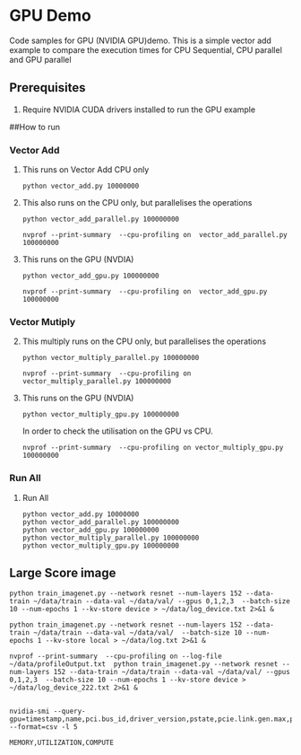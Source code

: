 # GPU Demo
Code samples for GPU (NVIDIA GPU)demo. 
This is a simple vector add example to compare the execution times for CPU Sequential, CPU parallel and GPU parallel 

## Prerequisites
1. Require NVIDIA CUDA drivers installed to run the GPU example

##How to run
### Vector Add
1. This runs on Vector Add CPU only
    ```shell
    python vector_add.py 10000000
    ```

2. This also runs on the CPU only, but parallelises the operations
    ```shell
    python vector_add_parallel.py 100000000
    ```
    ```shell
    nvprof --print-summary  --cpu-profiling on  vector_add_parallel.py 100000000
    ```
    
3. This runs on the GPU (NVDIA)
    ```shell
    python vector_add_gpu.py 100000000
    ```
    ```shell
    nvprof --print-summary  --cpu-profiling on  vector_add_gpu.py 100000000
    ```


### Vector Mutiply

2. This multiply runs on the CPU only, but parallelises the operations
    ```shell
    python vector_multiply_parallel.py 100000000
    ```
    ```shell
    nvprof --print-summary  --cpu-profiling on  vector_multiply_parallel.py 100000000
    ```

3. This runs on the GPU (NVDIA)
    ```shell
    python vector_multiply_gpu.py 100000000
    
    ```
    
    In order to check the utilisation on the GPU vs CPU.
    ```shell
    nvprof --print-summary  --cpu-profiling on vector_multiply_gpu.py 100000000
    ```

### Run All
1. Run All
    ```shell
    python vector_add.py 10000000
    python vector_add_parallel.py 100000000
    python vector_add_gpu.py 100000000
    python vector_multiply_parallel.py 100000000
    python vector_multiply_gpu.py 100000000
    ```
    
## Large Score image

```shell
python train_imagenet.py --network resnet --num-layers 152 --data-train ~/data/train --data-val ~/data/val/ --gpus 0,1,2,3  --batch-size 10 --num-epochs 1 --kv-store device > ~/data/log_device.txt 2>&1 &

python train_imagenet.py --network resnet --num-layers 152 --data-train ~/data/train --data-val ~/data/val/  --batch-size 10 --num-epochs 1 --kv-store local > ~/data/log.txt 2>&1 &

nvprof --print-summary  --cpu-profiling on --log-file ~/data/profileOutput.txt  python train_imagenet.py --network resnet --num-layers 152 --data-train ~/data/train --data-val ~/data/val/ --gpus 0,1,2,3  --batch-size 10 --num-epochs 1 --kv-store device > ~/data/log_device_222.txt 2>&1 &


nvidia-smi --query-gpu=timestamp,name,pci.bus_id,driver_version,pstate,pcie.link.gen.max,pcie.link.gen.current,temperature.gpu,utilization.gpu,utilization.memory,memory.total,memory.free,memory.used --format=csv -l 5

MEMORY,UTILIZATION,COMPUTE
```